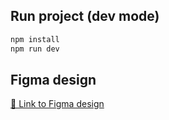 
## Run project (dev mode)

```bash
npm install
npm run dev
```

## Figma design

[🎨 Link to Figma design](https://www.figma.com/design/Y5yC4bhX5HEw1VWEgNeM81/Untitled?node-id=132-152&t=DmeYljyyQkJ4tRmM-1)

